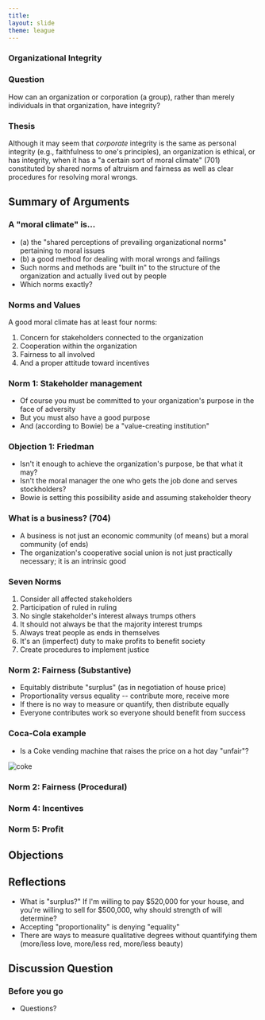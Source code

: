 ```yaml
---
title: 
layout: slide
theme: league
---
```


<section data-background="http://www.keithbuhler.com/images/background-morality.svg"> <!--Intro slide begin-->
<section data-markdown><!--Intro slide begin-->


# Organizational Integrity



</section> <!--Intro slide end-->
<section data-markdown>  <!--Slide Beginning-->


### Question

How can an organization or corporation (a group), rather than merely individuals in that organization, have integrity? 

</section><section data-markdown>

### Thesis


Although it may seem that _corporate_ integrity is the same as personal integrity (e.g., faithfulness to one's principles), an organization is ethical, or has integrity, when it has a "a certain sort of moral climate" (701) constituted by shared norms of altruism and fairness as well as clear procedures for resolving moral wrongs. 


</section><section data-markdown>

## Summary of Arguments

### A "moral climate" is...

- (a) the "shared perceptions of prevailing organizational norms" pertaining to moral issues
- (b) a good method for dealing with moral wrongs and failings
- Such norms and methods are "built in" to the structure of the organization and actually lived out by people
- Which norms exactly? 


</section><section data-markdown>

### Norms and Values

A good moral climate has at least four norms: 

1. Concern for stakeholders connected to the organization
2. Cooperation within the organization
3. Fairness to all involved
4. And a proper attitude toward incentives


</section><section data-markdown>

### Norm 1: Stakeholder management

- Of course you must be committed to your organization's purpose in the face of adversity
- But you must also have a good purpose
- And (according to Bowie) be a "value-creating institution"

</section><section data-markdown>

### Objection 1: Friedman

- Isn't it enough to achieve the organization's purpose, be that what it may?
- Isn't the moral manager the one who gets the job done and serves stockholders? 
- Bowie is setting this possibility aside and assuming stakeholder theory

</section><section data-markdown>

### What is a business? (704)

- A business is not just an economic community (of means) but a moral community (of ends)
- The organization's cooperative social union is not just practically necessary; it is an intrinsic good

</section><section data-markdown>

### Seven Norms

1. Consider all affected stakeholders
2. Participation of ruled in ruling
3. No single stakeholder's interest always trumps others
4. It should not always be that the majority interest trumps 
5. Always treat people as ends in themselves
6. It's an (imperfect) duty to make profits to benefit society
7. Create procedures to implement justice

</section><section data-markdown>

### Norm 2: Fairness (Substantive)

- Equitably distribute "surplus" (as in negotiation of house price)
- Proportionality versus equality -- contribute more, receive more
- If there is no way to measure or quantify, then distribute equally
- Everyone contributes work so everyone should benefit from success

</section><section data-markdown>

### Coca-Cola example

- Is a Coke vending machine that raises the price on a hot day "unfair"? 

![coke](https://s3-us-west-1.amazonaws.com/img.coca-colafemsa.com/assets/images/es/carreras/1-2-3.jpg)

</section><section data-markdown>

### Norm 2: Fairness (Procedural)


</section><section data-markdown>

### Norm 4: Incentives

</section><section data-markdown>

### Norm 5: Profit


</section><section data-markdown>

## Objections


</section><section data-markdown>

## Reflections

- What is "surplus?" If I'm willing to pay $520,000 for your house, and you're willing to sell for $500,000, why should strength of will determine?
- Accepting "proportionality" is denying "equality"
- There are ways to measure qualitative degrees without quantifying them (more/less love, more/less red, more/less beauty)

</section><section data-markdown>

## Discussion Question



</section><section data-markdown>




# Before you go

* Questions?




</section>
</section> <!--Intro slide end-->
